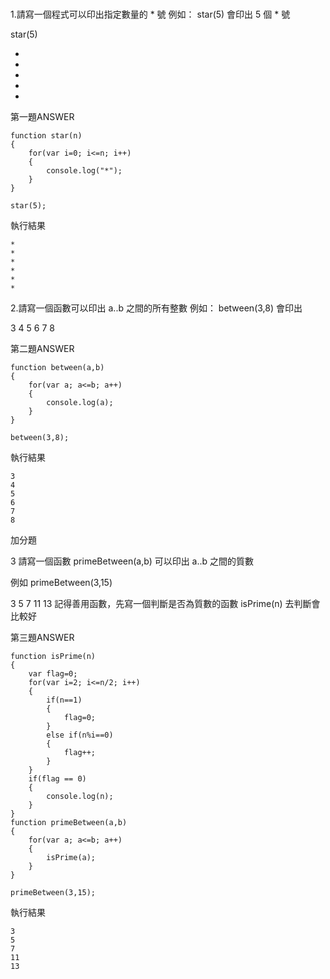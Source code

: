 #
1.請寫一個程式可以印出指定數量的 * 號
例如： star(5) 會印出 5 個 * 號

star(5)

*
*
*
*
*

第一題ANSWER
```
function star(n)
{
    for(var i=0; i<=n; i++)
    {
        console.log("*");
    }
}

star(5);
```
執行結果
```
*
*
*
*
*
*
```

2.請寫一個函數可以印出 a..b 之間的所有整數
例如： between(3,8) 會印出

3
4
5
6
7
8

第二題ANSWER
```
function between(a,b)
{
    for(var a; a<=b; a++)
    {
        console.log(a);
    }
}

between(3,8);
```
執行結果
```
3
4
5
6
7
8
```

加分題

3 請寫一個函數 primeBetween(a,b) 可以印出 a..b 之間的質數

例如 primeBetween(3,15)

3
5
7
11
13
記得善用函數，先寫一個判斷是否為質數的函數 isPrime(n) 去判斷會比較好

第三題ANSWER
```
function isPrime(n)
{
    var flag=0;
    for(var i=2; i<=n/2; i++)
    {
        if(n==1)
        {
            flag=0;
        }
        else if(n%i==0)
        {
            flag++;
        }
    }
    if(flag == 0)
    {
        console.log(n);
    }
}
function primeBetween(a,b)
{
    for(var a; a<=b; a++)
    {
        isPrime(a);
    }
}

primeBetween(3,15);
```
執行結果
```
3
5
7
11
13
```

